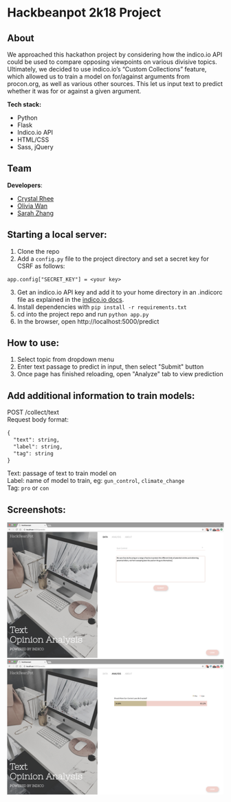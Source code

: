 # Hackbeanpot 2k18 Project

## About

We approached this hackathon project by considering how the indico.io API could be used to compare opposing viewpoints on various divisive topics. Ultimately, we decided to use indico.io’s “Custom Collections” feature, which allowed us to train a model on for/against arguments from procon.org, as well as various other sources. This let us input text to predict whether it was for or against a given argument.

**Tech stack:**
* Python
* Flask
* Indico.io API
* HTML/CSS
* Sass, jQuery

## Team
**Developers**:
* [Crystal Rhee](https://github.com/crystalrhee)
* [Olivia Wan](https://github.com/omwan)
* [Sarah Zhang](https://github.com/sazhang)

## Starting a local server:
1. Clone the repo  
2. Add a `config.py` file to the project directory and set a secret key for CSRF as follows:
```
app.config["SECRET_KEY"] = <your key>
```
3. Get an indico.io API key and add it to your home directory in an .indicorc file as explained in the [indico.io docs](https://indico.io/docs#config_file).  
4. Install dependencies with `pip install -r requirements.txt`
4. cd into the project repo and run `python app.py`  
5. In the browser, open http://localhost:5000/predict  

## How to use:
1. Select topic from dropdown menu
2. Enter text passage to predict in input, then select "Submit" button
3. Once page has finished reloading, open "Analyze" tab to view prediction

## Add additional information to train models:
POST /collect/text  
Request body format:  
```
{
  "text": string,
  "label": string,
  "tag": string
}
```
Text: passage of text to train model on  
Label: name of model to train, eg: `gun_control`, `climate_change`  
Tag: `pro` or `con`

## Screenshots:
![input](screenshots/input.png)  
![output](screenshots/output.png)
